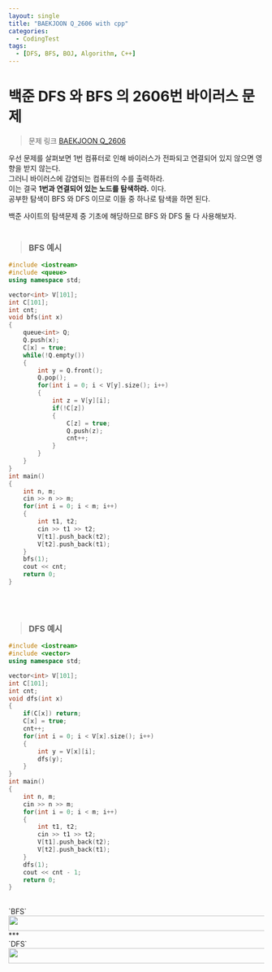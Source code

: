 ```yaml
---
layout: single
title: "BAEKJOON Q_2606 with cpp"
categories:
  - CodingTest
tags:
  - [DFS, BFS, BOJ, Algorithm, C++]
---
```


# 백준 DFS 와 BFS 의 2606번 바이러스 문제
> 문제 링크
> [BAEKJOON Q_2606](https://www.acmicpc.net/problem/2606)

우선 문제를 살펴보면 1번 컴퓨터로 인해 바이러스가 전파되고 연결되어 있지 않으면 영향을 받지 않는다. <br>
그러니 바이러스에 감염되는 컴퓨터의 수를 출력하라. <br>
이는 결국 **1번과 연결되어 있는 노드를 탐색하라.** 이다.<br>
공부한 탐색이 BFS 와 DFS 이므로 이들 중 하나로 탐색을 하면 된다.<br>

백준 사이트의 탐색문제 중 기초에 해당하므로 BFS 와 DFS 둘 다 사용해보자.<br><br>

> ### BFS 예시
```C++
#include <iostream>
#include <queue>
using namespace std;

vector<int> V[101];
int C[101];
int cnt;
void bfs(int x)
{
    queue<int> Q;
    Q.push(x);
    C[x] = true;
    while(!Q.empty())
    {
        int y = Q.front();
        Q.pop();
        for(int i = 0; i < V[y].size(); i++)
        {
            int z = V[y][i];
            if(!C[z])
            {
                C[z] = true;
                Q.push(z);
                cnt++;
            }
        }
    }
}
int main()
{
    int n, m;
    cin >> n >> m;
    for(int i = 0; i < m; i++)
    {
        int t1, t2;
        cin >> t1 >> t2;
        V[t1].push_back(t2);
        V[t2].push_back(t1);
    }
    bfs(1);
    cout << cnt;
    return 0;
}
```
<br><br>
> ### DFS 예시
```C++
#include <iostream>
#include <vector>
using namespace std;

vector<int> V[101];
int C[101];
int cnt;
void dfs(int x)
{
    if(C[x]) return;
    C[x] = true;
    cnt++;
    for(int i = 0; i < V[x].size(); i++)
    {
        int y = V[x][i];
        dfs(y);
    }
}
int main()
{
    int n, m;
    cin >> n >> m;
    for(int i = 0; i < m; i++)
    {
        int t1, t2;
        cin >> t1 >> t2;
        V[t1].push_back(t2);
        V[t2].push_back(t1);
    }
    dfs(1);
    cout << cnt - 1;
    return 0;
}
```
<br>
`BFS`
<img src="https://user-images.githubusercontent.com/87271529/166417628-e62552d0-18a8-4b3a-8c34-189e95d37a0b.png" width = "700" height = "30"> 
<br>
***
<br>
`DFS`
<img src="https://user-images.githubusercontent.com/87271529/166417661-35056f8f-754c-4098-9f7d-1437ecd0f9f8.png" width = "700" height = "30">
